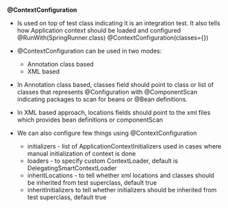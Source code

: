 **@ContextConfiguration**

* Is used on top of test class indicating it is an integration test. It also tells how Application context should be loaded and configured
    @RunWith(SpringRunner.class)
    @ContextConfiguration(classes={})
* @ContextConfiguration can be used in two modes:
  * Annotation class based
  * XML based


* In Annotation class based, classes field should point to class or list of classes that represents @Configuration with @ComponentScan indicating packages to scan for beans or @Bean definitions.
* In XML based approach, locations fields should point to the xml files which provides bean definitions or componentScan


* We can also configure few things using @ContextConfiguration
  * initializers - list of ApplicationContextInitializers used in cases where manual initialization of context is done
  * loaders - to specify custom ContextLoader, default is DelegatingSmartContextLoader
  * inheritLocations - to tell whether xml locations and classes should be inherited from test superclass, default true
  * inheritInitializers to tell whether initializers should be inherited from test superclass, default true